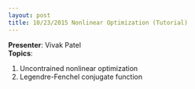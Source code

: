 ```yaml
---
layout: post
title: 10/23/2015 Nonlinear Optimization (Tutorial)
---
```

**Presenter**: Vivak Patel  
**Topics**:  
1. Uncontrained nonlinear optimization  
2. Legendre-Fenchel conjugate function
